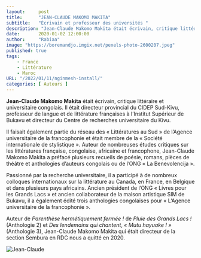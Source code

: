 ```yaml
---
layout:     post 
title:      "JEAN-CLAUDE MAKOMO MAKITA"
subtitle:   "Écrivain et professeur des universités "
description: "Jean-Claude Makomo Makita était écrivain, critique littéraire et universitaire congolais. Il était directeur provincial du CIDEP Sud-Kivu, professeur de langue et de littérature françaises à l’Institut Supérieur de Bukavu et directeur du Centre de recherches universitaire du Kivu.  "
date:       2020-01-02 12:00:00
author:     "Rabiaa"
image: "https://boremandjo.imgix.net/pexels-photo-2600207.jpeg"
published: true
tags:
    - France 
    - Littérature
    - Maroc
URL: "/2022/01/11/nginmesh-install/"
categories: [ Auteurs ]
---
```


**Jean-Claude Makomo Makita** était écrivain, critique littéraire et universitaire congolais. Il était directeur provincial du CIDEP Sud-Kivu, professeur de langue et de littérature françaises à l’Institut Supérieur de Bukavu et directeur du Centre de recherches universitaire du Kivu. 

Il faisait également partie du réseau des « Littératures au Sud » de l’Agence universitaire de la francophonie et était membre de la « Société internationale de stylistique ». Auteur de nombreuses études critiques sur les littératures française, congolaise, africaine et francophone, Jean-Claude Makomo Makita a préfacé plusieurs recueils de poésie, romans, pièces de théâtre et anthologies d’auteurs congolais ou de l’ONG « La Benevolencija ». 

Passionné par la recherche universitaire, il a participé à de nombreux colloques internationaux sur la littérature au Canada, en France, en Belgique et dans plusieurs pays africains. Ancien président de l’ONG « Livres pour les Grands Lacs » et ancien collaborateur de la maison artistique SIM de Bukavu, il a également édité trois anthologies congolaises pour « L’Agence universitaire de la francophonie ». 

Auteur de *Parenthèse hermétiquement fermée !* de *Pluie des Grands Lacs !* (Anthologie 2) et *Des lendemains qui chantent*, *« Mutu hayuake ! »* (Anthologie 3), Jean-Claude Makomo Makita qui était directeur de la section Sembura en RDC nous a quitté en 2020.



![Jean-Claude](https://boremandjo.imgix.net/Jean-Claude%20Makomo.PNG)